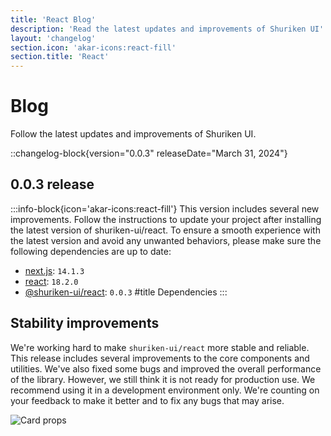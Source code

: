 ```yaml
---
title: 'React Blog'
description: 'Read the latest updates and improvements of Shuriken UI'
layout: 'changelog'
section.icon: 'akar-icons:react-fill'
section.title: 'React'
---
```


# Blog

Follow the latest updates and improvements of Shuriken UI.

::changelog-block{version="0.0.3" releaseDate="March 31, 2024"}
## 0.0.3 release

:::info-block{icon='akar-icons:react-fill'}
This version includes several new improvements. Follow the instructions to update your project after installing the latest version of shuriken-ui/react. To ensure a smooth experience with the latest version and avoid any unwanted behaviors, please make sure the following dependencies are up to date:
* [next.js](https://github.com/vercel/next.js/releases/tag/v14.1.3): `14.1.3`
* [react](https://github.com/facebook/react/releases/tag/v18.2.0): `18.2.0`
* [@shuriken-ui/react](https://github.com/shuriken-ui/react): `0.0.3`
#title
Dependencies
:::

## Stability improvements

We're working hard to make `shuriken-ui/react` more stable and reliable. This release includes several improvements to the core components and utilities. We've also fixed some bugs and improved the overall performance of the library. However, we still think it is not ready for production use. We recommend using it in a development environment only. We're counting on your feedback to make it better and to fix any bugs that may arise.

![Card props](/img/content/changelog/react/nextjs-release.png)